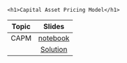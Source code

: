 
~~~
<h1>Capital Asset Pricing Model</h1>
~~~

Topic | Slides
:-----: | :--------:
CAPM    | [notebook](../lecture11_noSol_pluto)
        | [Solution](../notebooks/lecture_11/lecture_11_wSol_html.html)
<!--  -->

